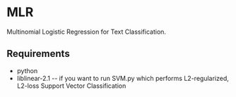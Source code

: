 # MLR
Multinomial Logistic Regression for Text Classification. 

Requirements
--------------
* python 
* liblinear-2.1 -- if you want to run SVM.py which performs L2-regularized, L2-loss Support Vector Classification


